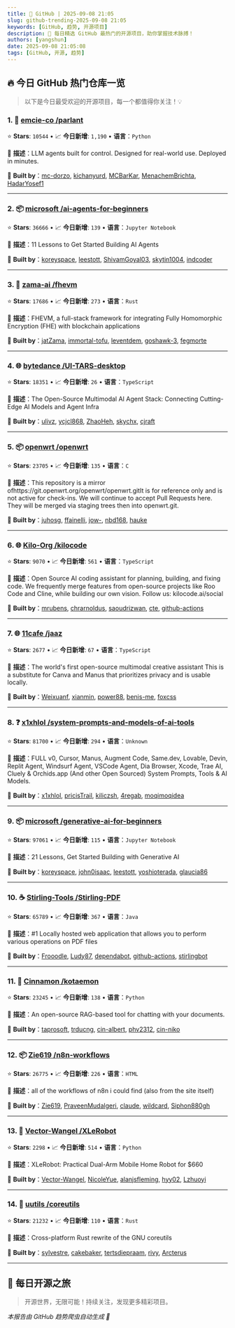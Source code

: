 ```yaml
---
title: 🚀 GitHub | 2025-09-08 21:05
slug: github-trending-2025-09-08 21:05
keywords: [GitHub, 趋势, 开源项目]
description: 🌟 每日精选 GitHub 最热门的开源项目，助你掌握技术脉搏！
authors: [yangshun]
date: 2025-09-08 21:05:08
tags: [GitHub, 开源, 趋势]
---
```


## 🔥 今日 GitHub 热门仓库一览

> 以下是今日最受欢迎的开源项目，每一个都值得你关注！💡

### 1. 🐍 [emcie-co /parlant](https://github.com/emcie-co/parlant)

⭐ **Stars**: `10544`   •   📈 **今日新增**: `1,190`   •   **语言**：`Python`

📝 **描述**：LLM agents built for control. Designed for real-world use. Deployed in minutes.

🤝 **Built by**：[mc-dorzo](https://github.com/mc-dorzo), [kichanyurd](https://github.com/kichanyurd), [MCBarKar](https://github.com/MCBarKar), [MenachemBrichta](https://github.com/MenachemBrichta), [HadarYosef1](https://github.com/HadarYosef1)

---

### 2. 📦 [microsoft /ai-agents-for-beginners](https://github.com/microsoft/ai-agents-for-beginners)

⭐ **Stars**: `36666`   •   📈 **今日新增**: `139`   •   **语言**：`Jupyter Notebook`

📝 **描述**：11 Lessons to Get Started Building AI Agents

🤝 **Built by**：[koreyspace](https://github.com/koreyspace), [leestott](https://github.com/leestott), [ShivamGoyal03](https://github.com/ShivamGoyal03), [skytin1004](https://github.com/skytin1004), [indcoder](https://github.com/indcoder)

---

### 3. 🦀 [zama-ai /fhevm](https://github.com/zama-ai/fhevm)

⭐ **Stars**: `17686`   •   📈 **今日新增**: `273`   •   **语言**：`Rust`

📝 **描述**：FHEVM, a full-stack framework for integrating Fully Homomorphic Encryption (FHE) with blockchain applications

🤝 **Built by**：[jatZama](https://github.com/jatZama), [immortal-tofu](https://github.com/immortal-tofu), [leventdem](https://github.com/leventdem), [goshawk-3](https://github.com/goshawk-3), [fegmorte](https://github.com/fegmorte)

---

### 4. 🌐 [bytedance /UI-TARS-desktop](https://github.com/bytedance/UI-TARS-desktop)

⭐ **Stars**: `18351`   •   📈 **今日新增**: `26`   •   **语言**：`TypeScript`

📝 **描述**：The Open-Source Multimodal AI Agent Stack: Connecting Cutting-Edge AI Models and Agent Infra

🤝 **Built by**：[ulivz](https://github.com/ulivz), [ycjcl868](https://github.com/ycjcl868), [ZhaoHeh](https://github.com/ZhaoHeh), [skychx](https://github.com/skychx), [cjraft](https://github.com/cjraft)

---

### 5. 📦 [openwrt /openwrt](https://github.com/openwrt/openwrt)

⭐ **Stars**: `23705`   •   📈 **今日新增**: `135`   •   **语言**：`C`

📝 **描述**：This repository is a mirror ofhttps://git.openwrt.org/openwrt/openwrt.gitIt is for reference only and is not active for check-ins. We will continue to accept Pull Requests here. They will be merged via staging trees then into openwrt.git.

🤝 **Built by**：[juhosg](https://github.com/juhosg), [ffainelli](https://github.com/ffainelli), [jow-](https://github.com/jow-), [nbd168](https://github.com/nbd168), [hauke](https://github.com/hauke)

---

### 6. 🌐 [Kilo-Org /kilocode](https://github.com/Kilo-Org/kilocode)

⭐ **Stars**: `9070`   •   📈 **今日新增**: `561`   •   **语言**：`TypeScript`

📝 **描述**：Open Source AI coding assistant for planning, building, and fixing code. We frequently merge features from open-source projects like Roo Code and Cline, while building our own vision. Follow us: kilocode.ai/social

🤝 **Built by**：[mrubens](https://github.com/mrubens), [chrarnoldus](https://github.com/chrarnoldus), [saoudrizwan](https://github.com/saoudrizwan), [cte](https://github.com/cte), [github-actions](https://github.com/github-actions)

---

### 7. 🌐 [11cafe /jaaz](https://github.com/11cafe/jaaz)

⭐ **Stars**: `2677`   •   📈 **今日新增**: `67`   •   **语言**：`TypeScript`

📝 **描述**：The world's first open-source multimodal creative assistant This is a substitute for Canva and Manus that prioritizes privacy and is usable locally.

🤝 **Built by**：[Weixuanf](https://github.com/Weixuanf), [xianmin](https://github.com/xianmin), [power88](https://github.com/power88), [benis-me](https://github.com/benis-me), [foxcss](https://github.com/foxcss)

---

### 8. ❓ [x1xhlol /system-prompts-and-models-of-ai-tools](https://github.com/x1xhlol/system-prompts-and-models-of-ai-tools)

⭐ **Stars**: `81700`   •   📈 **今日新增**: `294`   •   **语言**：`Unknown`

📝 **描述**：FULL v0, Cursor, Manus, Augment Code, Same.dev, Lovable, Devin, Replit Agent, Windsurf Agent, VSCode Agent, Dia Browser, Xcode, Trae AI, Cluely & Orchids.app (And other Open Sourced) System Prompts, Tools & AI Models.

🤝 **Built by**：[x1xhlol](https://github.com/x1xhlol), [pricisTrail](https://github.com/pricisTrail), [kiliczsh](https://github.com/kiliczsh), [4regab](https://github.com/4regab), [moqimoqidea](https://github.com/moqimoqidea)

---

### 9. 📦 [microsoft /generative-ai-for-beginners](https://github.com/microsoft/generative-ai-for-beginners)

⭐ **Stars**: `97061`   •   📈 **今日新增**: `115`   •   **语言**：`Jupyter Notebook`

📝 **描述**：21 Lessons, Get Started Building with Generative AI

🤝 **Built by**：[koreyspace](https://github.com/koreyspace), [john0isaac](https://github.com/john0isaac), [leestott](https://github.com/leestott), [yoshioterada](https://github.com/yoshioterada), [glaucia86](https://github.com/glaucia86)

---

### 10. ☕ [Stirling-Tools /Stirling-PDF](https://github.com/Stirling-Tools/Stirling-PDF)

⭐ **Stars**: `65789`   •   📈 **今日新增**: `367`   •   **语言**：`Java`

📝 **描述**：#1 Locally hosted web application that allows you to perform various operations on PDF files

🤝 **Built by**：[Frooodle](https://github.com/Frooodle), [Ludy87](https://github.com/Ludy87), [dependabot](https://github.com/dependabot), [github-actions](https://github.com/github-actions), [stirlingbot](https://github.com/stirlingbot)

---

### 11. 🐍 [Cinnamon /kotaemon](https://github.com/Cinnamon/kotaemon)

⭐ **Stars**: `23245`   •   📈 **今日新增**: `138`   •   **语言**：`Python`

📝 **描述**：An open-source RAG-based tool for chatting with your documents.

🤝 **Built by**：[taprosoft](https://github.com/taprosoft), [trducng](https://github.com/trducng), [cin-albert](https://github.com/cin-albert), [phv2312](https://github.com/phv2312), [cin-niko](https://github.com/cin-niko)

---

### 12. 📦 [Zie619 /n8n-workflows](https://github.com/Zie619/n8n-workflows)

⭐ **Stars**: `26775`   •   📈 **今日新增**: `226`   •   **语言**：`HTML`

📝 **描述**：all of the workflows of n8n i could find (also from the site itself)

🤝 **Built by**：[Zie619](https://github.com/Zie619), [PraveenMudalgeri](https://github.com/PraveenMudalgeri), [claude](https://github.com/claude), [wildcard](https://github.com/wildcard), [Siphon880gh](https://github.com/Siphon880gh)

---

### 13. 🐍 [Vector-Wangel /XLeRobot](https://github.com/Vector-Wangel/XLeRobot)

⭐ **Stars**: `2298`   •   📈 **今日新增**: `514`   •   **语言**：`Python`

📝 **描述**：XLeRobot: Practical Dual-Arm Mobile Home Robot for $660

🤝 **Built by**：[Vector-Wangel](https://github.com/Vector-Wangel), [NicoleYue](https://github.com/NicoleYue), [alanjsfleming](https://github.com/alanjsfleming), [hyy02](https://github.com/hyy02), [Lzhuoyi](https://github.com/Lzhuoyi)

---

### 14. 🦀 [uutils /coreutils](https://github.com/uutils/coreutils)

⭐ **Stars**: `21232`   •   📈 **今日新增**: `110`   •   **语言**：`Rust`

📝 **描述**：Cross-platform Rust rewrite of the GNU coreutils

🤝 **Built by**：[sylvestre](https://github.com/sylvestre), [cakebaker](https://github.com/cakebaker), [tertsdiepraam](https://github.com/tertsdiepraam), [rivy](https://github.com/rivy), [Arcterus](https://github.com/Arcterus)

---

## 🌈 每日开源之旅

> 开源世界，无限可能！持续关注，发现更多精彩项目。

*本报告由 GitHub 趋势爬虫自动生成 🤖*
